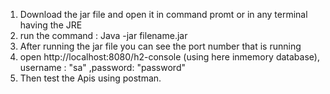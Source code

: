 1. Download the jar file and open it in command promt or in any terminal having the JRE
2. run the command : Java -jar filename.jar
3. After running the jar file you can see the port number that is running
4. open http://localhost:8080/h2-console (using here inmemory database), username : "sa" ,password: "password"
5. Then test the Apis using postman.
